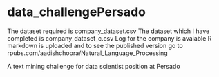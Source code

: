 # data_challengePersado
The dataset required is company_dataset.csv
The dataset which I have completed is company_dataset_c.csv
Log for the company is avaiable
R markdown is uploaded and to see the published version go to rpubs.com/aadishchopra/Natural_Language_Processing


A text mining challenge for data scientist position at Persado
